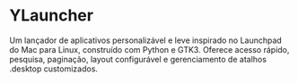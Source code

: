 # YLauncher
Um lançador de aplicativos personalizável e leve inspirado no Launchpad do Mac para Linux, construído com Python e GTK3. Oferece acesso rápido, pesquisa, paginação, layout configurável e gerenciamento de atalhos .desktop customizados.
